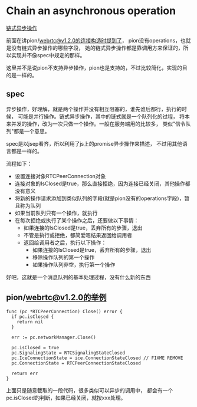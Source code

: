 # Chain an asynchronous operation

[链式异步操作](https://www.w3.org/TR/webrtc/#chain-an-asynchronous-operation)

前面在讲pion/webrtc@v1.2.0的连接构造时提到了，
pion没有operations，也就是没有链式异步操作的哪些字段，
她的链式异步操作都是靠调用方来保证的，所以实现并不像spec中规定的那样。

这里并不是说pion不支持异步操作，pion也是支持的，不过比较简化，实现的目的是一样的。

## spec

异步操作，好理解，就是两个操作并没有相互阻塞的，谁先谁后都行，执行的时候，
可能是并行操作。链式异步操作，其中的链式就是一个队列化的过程，
将本来并发的操作，改为一次只做一个操作。一般在服务端用的比较多，
类似"信令队列"都是一个意思。

spec是以jsep看齐，所以利用了js上的promise异步操作来描述，
不过用其他语言都是一样的。

流程如下：

- 设置连接对象RTCPeerConnection对象
- 连接对象的IsClosed是true，那么直接拒绝，因为连接已经关闭，其他操作都没有意义
- 将新的操作请求添加到类似队列的字段(就是pion没有的operations字段)，暂且称为队列
- 如果当前队列只有一个操作，就执行
- 在每次拒绝或执行了某个操作之后，还要做以下事情：
  - 如果连接的IsClosed是true，丢弃所有的步骤，退出
  - 不管是执行或拒绝，都简爱嗯结果返回给调用者
  - 返回给调用者之后，执行以下操作：
    - 如果连接的IsClosed是true，丢弃所有的步骤，退出
    - 移除操作队列的第一个操作
    - 如果操作队列非空，执行第一个操作

好吧，这就是一个消息队列的基本处理过程，没有什么新的东西

## pion/webrtc@v1.2.0的举例

    func (pc *RTCPeerConnection) Close() error {
      if pc.isClosed {
        return nil
      }

      err := pc.networkManager.Close()

      pc.isClosed = true
      pc.SignalingState = RTCSignalingStateClosed
      pc.IceConnectionState = ice.ConnectionStateClosed // FIXME REMOVE
      pc.ConnectionState = RTCPeerConnectionStateClosed

      return err
    }

上面只是随意截取的一段代码，很多类似可以异步的调用中，
都会有一个pc.isClosed的判断，如果已经关闭，就按xxx处理。
